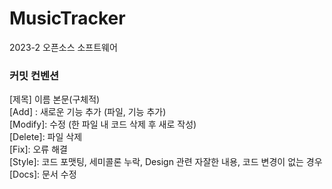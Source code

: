 # MusicTracker
2023-2 오픈소스 소프트웨어


### 커밋 컨벤션
[제목] 이름 본문(구체적)   
[Add] : 새로운 기능 추가 (파일, 기능 추가)   
[Modify]: 수정 (한 파일 내 코드 삭제 후 새로 작성)   
[Delete]: 파일 삭제   
[Fix]: 오류 해결   
[Style]: 코드 포맷팅, 세미콜론 누락, Design 관련 자잘한 내용, 코드 변경이 없는 경우   
[Docs]: 문서 수정   
